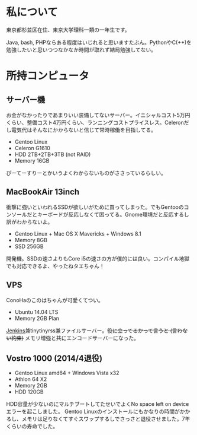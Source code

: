 # 私について

東京都杉並区在住、東京大学理科一類の一年生です。

Java, bash, PHPならある程度はいじれると思いますたぶん。PythonやC(++)を勉強したいと思いつつなかなか時間が取れず結局勉強してない。

# 所持コンピュータ
## サーバー機
お金がなかったりであまりいい装備してないサーバー。イニシャルコスト5万円くらい、整備コスト4万円くらい、ランニングコストプライスレス。Celeronだし電気代はそんなにかからないと信じて常時稼働を目指してる。
* Gentoo Linux
* Celeron G1610
* HDD 2TB+2TB+3TB (not RAID)
* Memory 16GB

ぴーてーすりーとかいうよくわからないものがささっているらしい。

## MacBookAir 13inch
衝撃に強いといわれるSSDが欲しいがために買ってしまった。でもGentooのコンソールだとキーボードが反応しなくて困ってる。Gnome環境だと反応するし訳がわからないよ。
* Gentoo Linux + Mac OS X Mavericks + Windows 8.1
* Memory 8GB
* SSD 256GB

開発機。SSDの速さよりもCore i5の速さの方が僕的には良い。コンパイル地獄でも対応できるよ、やったねタエちゃん！

## VPS
ConoHaのこのはちゃんが可愛くてつい。
* Ubuntu 14.04 LTS
* Memory 2GB Plan

[Jenkins](http://jenkins.turenar.mydns.jp)兼tinytinyrss兼ファイルサーバー。~~役に立ってるかって言うと (言わない約束)~~ メモリ増強と共にエンコードサーバーになった。
## Vostro 1000 (2014/4退役)
* Gentoo Linux amd64 + Windows Vista x32
* Athlon 64 X2
* Memory 2GB
* HDD 120GB

HDD容量が少ないのにマルチブートしてたせいでよくNo space left on deviceエラーを起こしました。
Gentoo Linuxのインストールにもかなりの時間がかかるし、メモリは足りなくてすぐスワップするしでさっさと退役させました。7年くらいの寿命でした。
